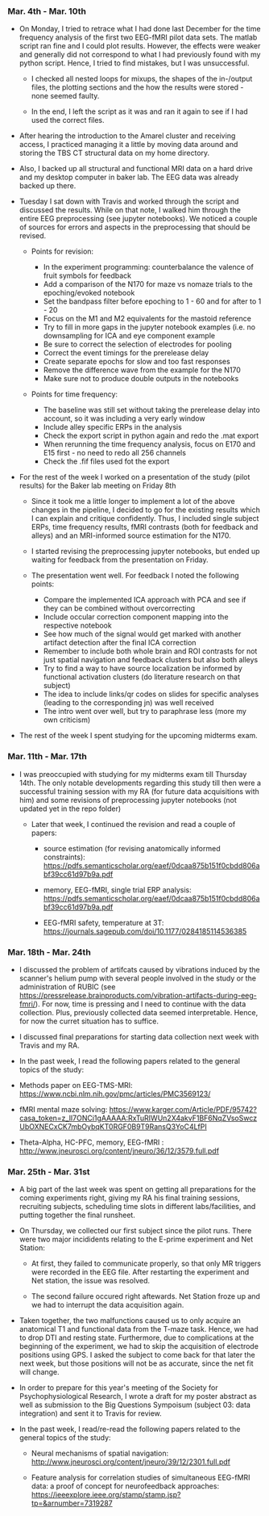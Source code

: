 ### Mar. 4th - Mar. 10th
* On Monday, I tried to retrace what I had done last December for the time frequency analysis of the first two EEG-fMRI pilot data sets. The matlab script ran fine and I could plot results. However, the effects were weaker and generally did not correspond to what I had previously found with my python script. Hence, I tried to find mistakes, but I was unsuccessful.

  * I checked all nested loops for mixups, the shapes of the in-/output files, the plotting sections and the how the results were stored - none seemed faulty.
  
  * In the end, I left the script as it was and ran it again to see if I had used the correct files.
  
* After hearing the introduction to the Amarel cluster and receiving access, I practiced managing it a little by moving data around and storing the TBS CT structural data on my home directory.

* Also, I backed up all structural and functional MRI data on a hard drive and my desktop computer in baker lab. The EEG data was already backed up there. 

* Tuesday I sat down with Travis and worked through the script and discussed the results. While on that note, I walked him through the entire EEG preprocessing (see jupyter notebooks). We noticed a couple of sources for errors and aspects in the preprocessing that should be revised.

  * Points for revision:
    * In the experiment programming: counterbalance the valence of fruit symbols for feedback
    * Add a comparison of the N170 for maze vs nomaze trials to the epoching/evoked notebook
    * Set the bandpass filter before epoching to 1 - 60 and for after to 1 - 20
    * Focus on the M1 and M2 equivalents for the mastoid reference 
    * Try to fill in more gaps in the jupyter notebook examples (i.e. no downsampling for ICA and eye component example
    * Be sure to correct the selection of electrodes for pooling
    * Correct the event timings for the prerelease delay
    * Create separate epochs for slow and too fast responses
    * Remove the difference wave from the example for the N170
    * Make sure not to produce double outputs in the notebooks
    
  * Points for time frequency:
    * The baseline was still set without taking the prerelease delay into account, so it was including a very early window
    * Include alley specific ERPs in the analysis
    * Check the export script in python again and redo the .mat export
    * When rerunning the time frequency analysis, focus on E170 and E15 first - no need to redo all 256 channels
    * Check the .fif files used fot the export

* For the rest of the week I worked on a presentation of the study (pilot results) for the Baker lab meeting on Friday 8th

  * Since it took me a little longer to implement a lot of the above changes in the pipeline, I decided to go for the existing results which I can explain and critique confidently. Thus, I included single subject ERPs, time frequency results, fMRI contrasts (both for feedback and alleys) and an MRI-informed source estimation for the N170.

  * I started revising the preprocessing jupyter notebooks, but ended up waiting for feedback from the presentation on Friday.

  * The presentation went well. For feedback I noted the following points:
    * Compare the implemented ICA approach with PCA and see if they can be combined without overcorrecting
    * Include occular correction component mapping into the respective notebook
    * See how much of the signal would get marked with another artifact detection after the final ICA correction
    * Remember to include both whole brain and ROI contrasts for not just spatial navigation and feedback clusters but also both alleys
    * Try to find a way to have source localization be informed by functional activation clusters (do literature research on that subject)
    * The idea to include links/qr codes on slides for specific analyses (leading to the corresponding jn) was well received
    * The intro went over well, but try to paraphrase less (more my own criticism)

* The rest of the week I spent studying for the upcoming midterms exam.

### Mar. 11th - Mar. 17th
* I was preoccupied with studying for my midterms exam till Thursday 14th. The only notable developments regarding this study till then were a successful training session with my RA (for future data acquisitions with him) and some revisions of preprocessing jupyter notebooks (not updated yet in the repo folder)

  * Later that week, I continued the revision and read a couple of papers:
      * source estimation (for revising anatomically informed constraints): https://pdfs.semanticscholar.org/eaef/0dcaa875b151f0cbdd806abf39cc61d97b9a.pdf
      
      * memory, EEG-fMRI, single trial ERP analysis: https://pdfs.semanticscholar.org/eaef/0dcaa875b151f0cbdd806abf39cc61d97b9a.pdf
      
      * EEG-fMRI safety, temperature at 3T: https://journals.sagepub.com/doi/10.1177/0284185114536385
      
### Mar. 18th - Mar. 24th
* I discussed the problem of artifcats caused by vibrations induced by the scanner's helium pump with several people involved in the study or the administration of RUBIC (see https://pressrelease.brainproducts.com/vibration-artifacts-during-eeg-fmri/). For now, time is pressing and I need to continue with the data collection. Plus, previously collected data seemed interpretable. Hence, for now the curret situation has to suffice.

* I discussed final preparations for starting data collection next week with Travis and my RA.

* In the past week, I read the following papers related to the general topics of the study:

 * Methods paper on EEG-TMS-MRI: https://www.ncbi.nlm.nih.gov/pmc/articles/PMC3569123/
 
 * fMRI mental maze solving: https://www.karger.com/Article/PDF/95742?casa_token=z_lI7ONCi1gAAAAA:RxTuRIWUn2X4akvF1BF6NqZVsoSwczUbOXNECxCK7mbOybqKT0RGF0B9T9RansQ3YoC4LfPI
 
 * Theta-Alpha, HC-PFC, memory, EEG-fMRI : http://www.jneurosci.org/content/jneuro/36/12/3579.full.pdf

### Mar. 25th - Mar. 31st
* A big part of the last week was spent on getting all preparations for the coming experiments right, giving my RA his final training sessions, recruiting subjects, scheduling time slots in different labs/facilities, and putting together the final runsheet.

* On Thursday, we collected our first subject since the pilot runs. There were two major incididents relating to the E-prime experiment and Net Station:

  * At first, they failed to communicate properly, so that only MR triggers were recorded in the EEG file. After restarting the experiment and Net station, the issue was resolved.
 
  * The second failure occured right aftewards. Net Station froze up and we had to interrupt the data acquisition again.

* Taken together, the two malfunctions caused us to only acquire an anatomical T1 and functional data from the T-maze task. Hence, we had to drop DTI and resting state. Furthermore, due to complications at the beginning of the experiment, we had to skip the acquisition of electrode positions using GPS. I asked the subject to come back for that later the next week, but those positions will not be as accurate, since the net fit will change.

* In order to prepare for this year's meeting of the Society for Psychophysiological Research, I wrote a draft for my poster abstract as well as submission to the Big Questions Sympoisum (subject 03: data integration) and sent it to Travis for review.

* In the past week, I read/re-read the following papers related to the general topics of the study:

  * Neural mechanisms of spatial navigation: http://www.jneurosci.org/content/jneuro/39/12/2301.full.pdf
  
  * Feature analysis for correlation studies of simultaneous EEG-fMRI data: a proof of concept for neurofeedback approaches: https://ieeexplore.ieee.org/stamp/stamp.jsp?tp=&arnumber=7319287
